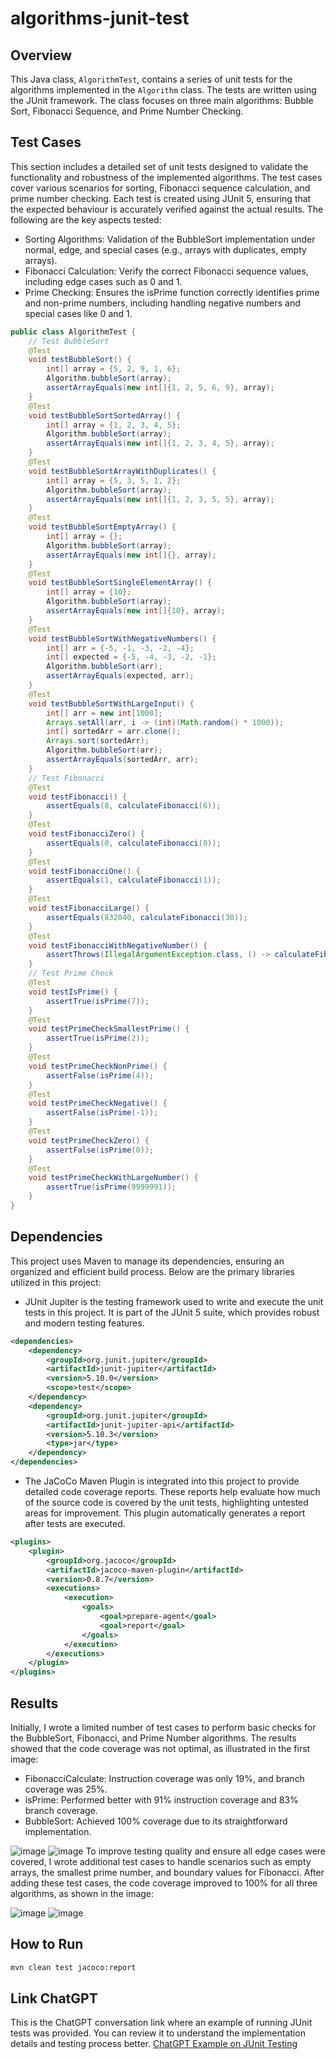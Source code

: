 # algorithms-junit-test
## Overview 
This Java class, `AlgorithmTest`, contains a series of unit tests for the algorithms implemented in the `Algorithm` class. The tests are written using the JUnit framework. The class focuses on three main algorithms: Bubble Sort, Fibonacci Sequence, and Prime Number Checking.
## Test Cases
This section includes a detailed set of unit tests designed to validate the functionality and robustness of the implemented algorithms. The test cases cover various scenarios for sorting, Fibonacci sequence calculation, and prime number checking. Each test is created using JUnit 5, ensuring that the expected behaviour is accurately verified against the actual results.
The following are the key aspects tested:
- Sorting Algorithms: Validation of the BubbleSort implementation under normal, edge, and special cases (e.g., arrays with duplicates, empty arrays).
- Fibonacci Calculation: Verify the correct Fibonacci sequence values, including edge cases such as 0 and 1.
- Prime Checking: Ensures the isPrime function correctly identifies prime and non-prime numbers, including handling negative numbers and special cases like 0 and 1.
```java
public class AlgorithmTest {
    // Test BubbleSort
    @Test
    void testBubbleSort() {
        int[] array = {5, 2, 9, 1, 6};
        Algorithm.bubbleSort(array);
        assertArrayEquals(new int[]{1, 2, 5, 6, 9}, array);
    }
    @Test
    void testBubbleSortSortedArray() {
        int[] array = {1, 2, 3, 4, 5};
        Algorithm.bubbleSort(array);
        assertArrayEquals(new int[]{1, 2, 3, 4, 5}, array); 
    }    
    @Test
    void testBubbleSortArrayWithDuplicates() {
        int[] array = {5, 3, 5, 1, 2};
        Algorithm.bubbleSort(array);
        assertArrayEquals(new int[]{1, 2, 3, 5, 5}, array); 
    }
    @Test
    void testBubbleSortEmptyArray() {
        int[] array = {};
        Algorithm.bubbleSort(array);
        assertArrayEquals(new int[]{}, array); 
    }
    @Test
    void testBubbleSortSingleElementArray() {
        int[] array = {10};
        Algorithm.bubbleSort(array);
        assertArrayEquals(new int[]{10}, array); 
    }
    @Test
    void testBubbleSortWithNegativeNumbers() {
        int[] arr = {-5, -1, -3, -2, -4};
        int[] expected = {-5, -4, -3, -2, -1};
        Algorithm.bubbleSort(arr);
        assertArrayEquals(expected, arr);
    }
    @Test
    void testBubbleSortWithLargeInput() {
        int[] arr = new int[1000];
        Arrays.setAll(arr, i -> (int)(Math.random() * 1000));
        int[] sortedArr = arr.clone();
        Arrays.sort(sortedArr);
        Algorithm.bubbleSort(arr);
        assertArrayEquals(sortedArr, arr);
    }
    // Test Fibonacci
    @Test
    void testFibonacci() {
        assertEquals(8, calculateFibonacci(6));
    }
    @Test
    void testFibonacciZero() {
        assertEquals(0, calculateFibonacci(0)); 
    }
    @Test
    void testFibonacciOne() {
        assertEquals(1, calculateFibonacci(1)); 
    }   
    @Test
    void testFibonacciLarge() {
        assertEquals(832040, calculateFibonacci(30)); 
    }
    @Test
    void testFibonacciWithNegativeNumber() {
        assertThrows(IllegalArgumentException.class, () -> calculateFibonacci(-1));
    }      
    // Test Prime Check
    @Test
    void testIsPrime() {
        assertTrue(isPrime(7));
    }
    @Test
    void testPrimeCheckSmallestPrime() {
        assertTrue(isPrime(2)); 
    }
    @Test
    void testPrimeCheckNonPrime() {
        assertFalse(isPrime(4)); 
    }
    @Test
    void testPrimeCheckNegative() {
        assertFalse(isPrime(-1)); 
    }   
    @Test
    void testPrimeCheckZero() {
        assertFalse(isPrime(0)); 
    }
    @Test
    void testPrimeCheckWithLargeNumber() {
        assertTrue(isPrime(9999991)); 
    }
}
```
## Dependencies
This project uses Maven to manage its dependencies, ensuring an organized and efficient build process. Below are the primary libraries utilized in this project:
- JUnit Jupiter is the testing framework used to write and execute the unit tests in this project. It is part of the JUnit 5 suite, which provides robust and modern testing features.
```xml
<dependencies>
    <dependency>
        <groupId>org.junit.jupiter</groupId>
        <artifactId>junit-jupiter</artifactId>
        <version>5.10.0</version>
        <scope>test</scope>
    </dependency>
    <dependency>
        <groupId>org.junit.jupiter</groupId>
        <artifactId>junit-jupiter-api</artifactId>
        <version>5.10.3</version>
        <type>jar</type>
    </dependency>
</dependencies>
```
- The JaCoCo Maven Plugin is integrated into this project to provide detailed code coverage reports. These reports help evaluate how much of the source code is covered by the unit tests, highlighting untested areas for improvement. This plugin automatically generates a report after tests are executed.
```xml
<plugins>
    <plugin>
        <groupId>org.jacoco</groupId>
        <artifactId>jacoco-maven-plugin</artifactId>
        <version>0.8.7</version>
        <executions>
            <execution>
                <goals>
                    <goal>prepare-agent</goal>
                    <goal>report</goal>
                </goals>
            </execution>
        </executions>
    </plugin>
</plugins>
```
## Results
Initially, I wrote a limited number of test cases to perform basic checks for the BubbleSort, Fibonacci, and Prime Number algorithms. The results showed that the code coverage was not optimal, as illustrated in the first image:
- FibonacciCalculate: Instruction coverage was only 19%, and branch coverage was 25%.
- isPrime: Performed better with 91% instruction coverage and 83% branch coverage.
- BubbleSort: Achieved 100% coverage due to its straightforward implementation.
  
![image](https://github.com/user-attachments/assets/80193288-0b79-4c01-ad09-e68f1019def4)
![image](https://github.com/user-attachments/assets/3d8b8ba5-889e-4133-b623-69931c06351a)
To improve testing quality and ensure all edge cases were covered, I wrote additional test cases to handle scenarios such as empty arrays, the smallest prime number, and boundary values for Fibonacci. After adding these test cases, the code coverage improved to 100% for all three algorithms, as shown in the image:

![image](https://github.com/user-attachments/assets/f6e81351-615d-4698-b513-4d4bf06a709b)
![image](https://github.com/user-attachments/assets/9ccd9c3d-4066-4a7b-9d82-4333593fee1d)
## How to Run
```bash
mvn clean test jacoco:report
```
## Link ChatGPT
This is the ChatGPT conversation link where an example of running JUnit tests was provided. You can review it to understand the implementation details and testing process better. [ChatGPT Example on JUnit Testing](https://chatgpt.com/share/677beb00-ccdc-8005-835a-46b5f6696ac7)
